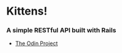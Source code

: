 # Kittens!

### A simple RESTful API built with Rails

- [The Odin Project](https://www.theodinproject.com/courses/ruby-on-rails/lessons/apis)